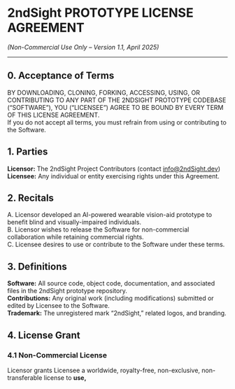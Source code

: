 # 2ndSight PROTOTYPE LICENSE AGREEMENT  
*(Non-Commercial Use Only – Version 1.1, April 2025)*

---

## 0. Acceptance of Terms  
BY DOWNLOADING, CLONING, FORKING, ACCESSING, USING, OR CONTRIBUTING TO ANY PART OF THE 2NDSIGHT PROTOTYPE CODEBASE (“SOFTWARE”), YOU (“LICENSEE”) AGREE TO BE BOUND BY EVERY TERM OF THIS LICENSE AGREEMENT.  
If you do not accept all terms, you must refrain from using or contributing to the Software.

## 1. Parties  
**Licensor:** The 2ndSight Project Contributors (contact [info@2ndSight.dev](mailto:info@2ndSight.dev))  
**Licensee:** Any individual or entity exercising rights under this Agreement.

## 2. Recitals  
A. Licensor developed an AI-powered wearable vision-aid prototype to benefit blind and visually-impaired individuals.  
B. Licensor wishes to release the Software for non-commercial collaboration while retaining commercial rights.  
C. Licensee desires to use or contribute to the Software under these terms.

## 3. Definitions  
**Software:** All source code, object code, documentation, and associated files in the 2ndSight prototype repository.  
**Contributions:** Any original work (including modifications) submitted or edited by Licensee to the Software.  
**Trademark:** The unregistered mark “2ndSight,” related logos, and branding.

## 4. License Grant  
### 4.1 Non-Commercial License  
Licensor grants Licensee a worldwide, royalty-free, non-exclusive, non-transferable license to **use,**
